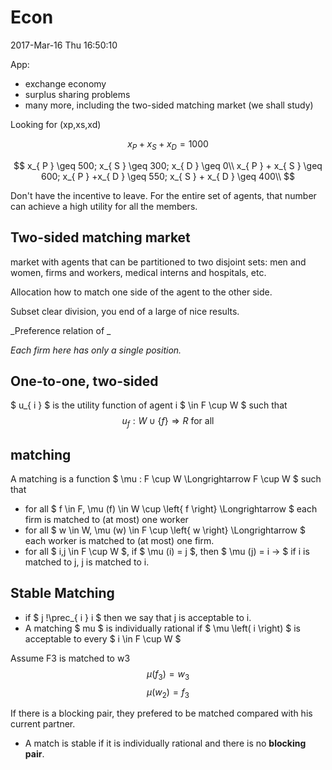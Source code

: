 # Econ
2017-Mar-16 Thu 16:50:10

App:
- exchange economy
- surplus sharing problems
- many more, including the two-sided matching market (we shall study)

Looking for (xp,xs,xd)

$$
x_{ P } + x_{ S } + x_{ D } = 1000 
$$

$$
x_{ P } \geq 500; x_{ S } \geq 300; x_{ D } \geq 0\\
x_{ P } + x_{ S } \geq 600; x_{ P } +x_{ D } \geq  550; x_{ S } + x_{ D } \geq  400\\
$$

Don't have the incentive to leave.
For the entire set of agents, that number can achieve a high utility for all the members.

## Two-sided matching market
market with agents that can be partitioned to two disjoint sets: men and women, firms and workers, medical interns and hospitals, etc.

Allocation how to match one side of the agent to the other side. 

Subset clear division, you end of a large of nice results.

_Preference relation of _

_Each firm here has only a single position._

## One-to-one, two-sided

$ u_{ i }  $ is the utility function of agent i $ \in F \cup W $ such that
$$
u_{ f } : W \cup \left\{ f \right\} \Longrightarrow R\: \text{for all }  
$$

## matching
A matching is a function $ \mu : F \cup W \Longrightarrow F \cup W $ such that 

- for all $ f \in F, \mu (f) \in W \cup \left\{ f \right\} \Longrightarrow $ each firm is matched to (at most) one worker
- for all $ w \in W, \mu (w) \in F \cup \left\{ w \right\} \Longrightarrow  $ each worker is matched to (at most) one firm.
- for all $ i,j \in F \cup W $, if $ \mu (i) = j $, then $ \mu (j) = i -> $ if i is matched to j, j is matched to i.

## Stable Matching
- if $ j !\prec_{ i }  i $ then we say that j is acceptable to i.
- A matching $ mu $ is individually rational if $ \mu \left( i \right)  $ is acceptable to every $ i \in F \cup W $ 

Assume F3 is matched to w3
$$
\mu \left( f_{ 3 }  \right) = w_{ 3 }  
$$
$$
\mu \left( w_{ 2 }  \right) = f_{ 3 }  
$$

If there is a blocking pair, they prefered to be matched compared with his current partner. 
- A match is stable if it is individually rational and there is no **blocking pair**.



